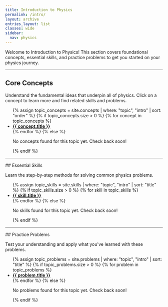 ```yaml
---
title: Introduction to Physics
permalink: /intro/
layout: archive
entries_layout: list
classes: wide
sidebar:
  nav: physics
---
```


<p class="lead">Welcome to Introduction to Physics! This section covers foundational concepts, essential skills, and practice problems to get you started on your physics journey.</p>

<hr>

## Core Concepts

<p>Understand the fundamental ideas that underpin all of physics. Click on a concept to learn more and find related skills and problems.</p>

<ul>
  {% assign topic_concepts = site.concepts | where: "topic", "intro" | sort: "order" %}
  {% if topic_concepts.size > 0 %}
    {% for concept in topic_concepts %}
      <li>
        <a href="{{ concept.url | relative_url }}" rel="permalink" aria-label="Explore {{ concept.title }}">
          <strong>{{ concept.title }}</strong>
        </a>
      </li>
    {% endfor %}
  {% else %}
    <p>No concepts found for this topic yet. Check back soon!</p>
  {% endif %}
</ul>

<hr>
## Essential Skills
<p>Learn the step-by-step methods for solving common physics problems.</p>
<ul>
  {% assign topic_skills = site.skills | where: "topic", "intro" | sort: "title" %}
  {% if topic_skills.size > 0 %}
    {% for skill in topic_skills %}
      <li>
        <a href="{{ skill.url | relative_url }}" rel="permalink" aria-label="Learn {{ skill.title }}">
          <strong>{{ skill.title }}</strong>
        </a>
      </li>
    {% endfor %}
  {% else %}
    <p>No skills found for this topic yet. Check back soon!</p>
  {% endif %}
</ul>

<hr>
## Practice Problems
<p>Test your understanding and apply what you've learned with these problems.</p>
<ul>
  {% assign topic_problems = site.problems | where: "topic", "intro" | sort: "title" %}
  {% if topic_problems.size > 0 %}
    {% for problem in topic_problems %}
      <li>
        <a href="{{ problem.url | relative_url }}" rel="permalink" aria-label="Practice {{ problem.title }}">
          <strong>{{ problem.title }}</strong>
        </a>
      </li>
    {% endfor %}
  {% else %}
    <p>No problems found for this topic yet. Check back soon!</p>
  {% endif %}
</ul>